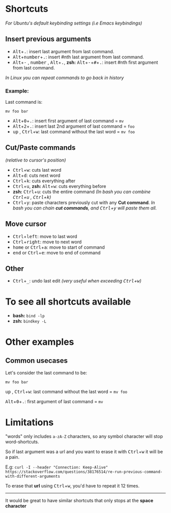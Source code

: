 # Shortcuts

*For Ubuntu's default keybinding settings (i.e Emacs keybindings)*

## Insert previous arguments
  - <kbd>Alt</kbd>+<kbd>.</kbd>: insert last argument from last command.
  - <kbd>Alt</kbd>+<kbd>number</kbd>+<kbd>.</kbd>: insert #nth last argument from last command.
  - <kbd>Alt</kbd>+<kbd>-</kbd> , <kbd>number</kbd> , <kbd>Alt</kbd>+<kbd>.</kbd>, **zsh:** <kbd>Alt</kbd>+<kbd>-</kbd>+<kbd>#</kbd>+<kbd>.</kbd>: insert #nth first argument from last command.

*In Linux you can repeat commands to go back in history*

### Example:

Last command is:

    mv foo bar

  - <kbd>Alt</kbd>+<kbd>0</kbd>+<kbd>.</kbd>: insert first argument of last command = `mv`
  - <kbd>Alt</kbd>+<kbd>2</kbd>+<kbd>.</kbd>: insert last 2nd argument of last command = `foo`
  - <kbd>up</kbd> , <kbd>Ctrl</kbd>+<kbd>w</kbd>: last command without the last word = `mv foo`


## Cut/Paste commands
*(relative to cursor's position)*
  - <kbd>Ctrl</kbd>+<kbd>w</kbd>: cuts last word
  - <kbd>Alt</kbd>+<kbd>d</kbd>: cuts next word
  - <kbd>Ctrl</kbd>+<kbd>k</kbd>: cuts everything after
  - <kbd>Ctrl</kbd>+<kbd>u</kbd>, **zsh:** <kbd>Alt</kbd>+<kbd>w</kbd>: cuts everything before
  - **zsh:** <kbd>Ctrl</kbd>+<kbd>u</kbd>: cuts the entire command *(In bash you can combine <kbd>Ctrl</kbd>+<kbd>u</kbd> , <kbd>Ctrl</kbd>+<kbd>k</kbd>)*
  - <kbd>Ctrl</kbd>+<kbd>y</kbd>: paste characters previously cut with any **Cut command**. *In bash you can chain **cut commands**, and <kbd>Ctrl</kbd>+<kbd>y</kbd> will paste them all.*


## Move cursor
  - <kbd>Ctrl</kbd>+<kbd>left</kbd>: move to last word
  - <kbd>Ctrl</kbd>+<kbd>right</kbd>: move to next word
  - <kbd>home</kbd> or <kbd>Ctrl</kbd>+<kbd>a</kbd>: move to start of command
  - <kbd>end</kbd> or <kbd>Ctrl</kbd>+<kbd>e</kbd>: move to end of command


## Other
  - <kbd>Ctrl</kbd>+<kbd>_</kbd>: undo last edit *(very useful when exceeding <kbd>Ctrl</kbd>+<kbd>w</kbd>)*

# To see all shortcuts available
  - **bash:** `bind -lp`
  - **zsh:** `bindkey -L`

# Other examples

## Common usecases
Let's consider the last command to be:

    mv foo bar

<kbd>up</kbd> , <kbd>Ctrl</kbd>+<kbd>w</kbd>: last command without the last word = `mv foo`

<kbd>Alt</kbd>+<kbd>0</kbd>+<kbd>.</kbd>: first argument of last command = `mv`

# Limitations
 "words" only includes `a-zA-Z` characters, so any symbol character will stop word-shortcuts.

So if last argument was a url and you want to erase it with <kbd>Ctrl</kbd>+<kbd>w</kbd> it will be a pain.

E.g: `curl -I --header "Connection: Keep-Alive" https://stackoverflow.com/questions/38176514/re-run-previous-command-with-different-arguments`

To erase that **url** using <kbd>Ctrl</kbd>+<kbd>w</kbd>, you'd have to repeat it 12 times.


---


It would be great to have similar shortcuts that only stops at the **space character**